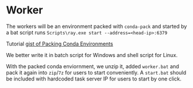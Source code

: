 # Worker
The workers will be an environment packed with `conda-pack` and started
by a bat script runs `Scripts\ray.exe start --address=<head-ip>:6379`

Tutorial [gist of Packing Conda Environments](https://gist.github.com/pmbaumgartner/2626ce24adb7f4030c0075d2b35dda32)

We better write it in batch script for Windows and shell script for Linux.

With the packed conda enviornment, we unzip it, added `worker.bat` and
pack it again into `zip`/`7z` for users to start conveniently.
A `start.bat` should be included with hardcoded task server IP for users
to start by one click.